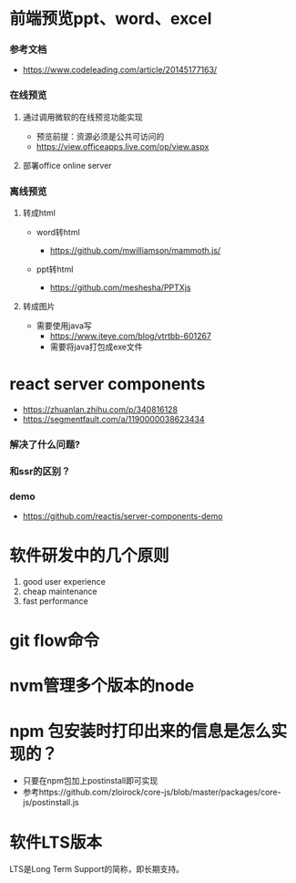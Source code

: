 # 前端预览ppt、word、excel
### 参考文档
- https://www.codeleading.com/article/20145177163/
### 在线预览
1. 通过调用微软的在线预览功能实现 
    - 预览前提：资源必须是公共可访问的
    - https://view.officeapps.live.com/op/view.aspx

1. 部署office online server   
### 离线预览
1. 转成html
    - word转html
      - https://github.com/mwilliamson/mammoth.js/

    - ppt转html
      - https://github.com/meshesha/PPTXjs


2. 转成图片
    - 需要使用java写
      - https://www.iteye.com/blog/vtrtbb-601267
      - 需要将java打包成exe文件

# react server components
- https://zhuanlan.zhihu.com/p/340816128
- https://segmentfault.com/a/1190000038623434

### 解决了什么问题?
### 和ssr的区别？
### demo
- https://github.com/reactjs/server-components-demo

# 软件研发中的几个原则
1. good user experience
2. cheap maintenance
3. fast performance

    

# git flow命令

# nvm管理多个版本的node

# npm 包安装时打印出来的信息是怎么实现的？
- 只要在npm包加上postinstall即可实现
- 参考https://github.com/zloirock/core-js/blob/master/packages/core-js/postinstall.js

# 软件LTS版本
LTS是Long Term Support的简称，即长期支持。